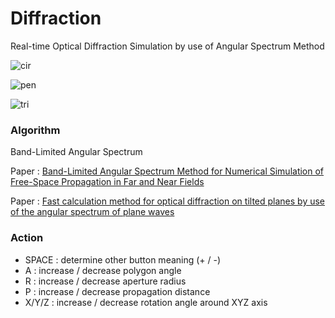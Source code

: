 # Diffraction
Real-time Optical Diffraction Simulation by use of Angular Spectrum Method

![cir](https://github.com/AngularSpectrumMTD/Diffraction/assets/65929274/4585a95f-5737-4fc4-9502-8ba12023e27a)

![pen](https://github.com/AngularSpectrumMTD/Diffraction/assets/65929274/a42918e5-af9e-4320-bb43-dfe223f74aa8)

![tri](https://github.com/AngularSpectrumMTD/Diffraction/assets/65929274/57e212f4-025e-4fe7-8638-91fe8d5dce51)


### Algorithm
Band-Limited Angular Spectrum

Paper : [Band-Limited Angular Spectrum Method for Numerical Simulation of Free-Space Propagation in Far and Near Fields](https://opg.optica.org/oe/fulltext.cfm?uri=oe-17-22-19662&id=186848)

Paper : [Fast calculation method for optical diffraction on tilted planes by use of the angular spectrum of plane waves](https://opg.optica.org/josaa/abstract.cfm?uri=josaa-20-9-1755)

### Action

- SPACE : determine other button meaning (+ / -)
- A : increase / decrease polygon angle
- R : increase / decrease aperture radius
- P : increase / decrease propagation distance
- X/Y/Z : increase / decrease rotation angle around XYZ axis

